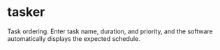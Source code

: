 # tasker

Task ordering.
Enter task name, duration, and priority, and the software automatically displays the expected schedule.